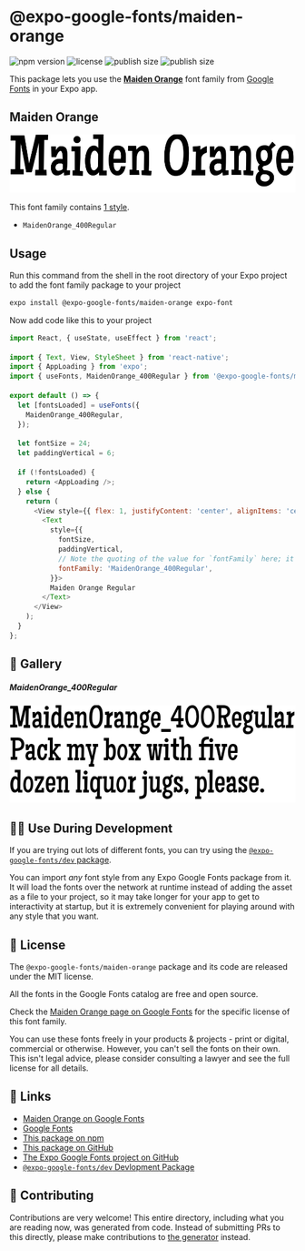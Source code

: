 # @expo-google-fonts/maiden-orange

![npm version](https://flat.badgen.net/npm/v/@expo-google-fonts/maiden-orange)
![license](https://flat.badgen.net/github/license/expo/google-fonts)
![publish size](https://flat.badgen.net/packagephobia/install/@expo-google-fonts/maiden-orange)
![publish size](https://flat.badgen.net/packagephobia/publish/@expo-google-fonts/maiden-orange)

This package lets you use the [**Maiden Orange**](https://fonts.google.com/specimen/Maiden+Orange) font family from [Google Fonts](https://fonts.google.com/) in your Expo app.

## Maiden Orange

![Maiden Orange](./font-family.png)

This font family contains [1 style](#-gallery).

- `MaidenOrange_400Regular`

## Usage

Run this command from the shell in the root directory of your Expo project to add the font family package to your project
```sh
expo install @expo-google-fonts/maiden-orange expo-font
```

Now add code like this to your project
```js
import React, { useState, useEffect } from 'react';

import { Text, View, StyleSheet } from 'react-native';
import { AppLoading } from 'expo';
import { useFonts, MaidenOrange_400Regular } from '@expo-google-fonts/maiden-orange';

export default () => {
  let [fontsLoaded] = useFonts({
    MaidenOrange_400Regular,
  });

  let fontSize = 24;
  let paddingVertical = 6;

  if (!fontsLoaded) {
    return <AppLoading />;
  } else {
    return (
      <View style={{ flex: 1, justifyContent: 'center', alignItems: 'center' }}>
        <Text
          style={{
            fontSize,
            paddingVertical,
            // Note the quoting of the value for `fontFamily` here; it expects a string!
            fontFamily: 'MaidenOrange_400Regular',
          }}>
          Maiden Orange Regular
        </Text>
      </View>
    );
  }
};

```

## 🔡 Gallery

##### MaidenOrange_400Regular
![MaidenOrange_400Regular](./MaidenOrange_400Regular.ttf.png)


## 👩‍💻 Use During Development

If you are trying out lots of different fonts, you can try using the [`@expo-google-fonts/dev` package](https://github.com/expo/google-fonts/tree/master/font-packages/dev#readme).

You can import *any* font style from any Expo Google Fonts package from it. It will load the fonts
over the network at runtime instead of adding the asset as a file to your project, so it may take longer
for your app to get to interactivity at startup, but it is extremely convenient
for playing around with any style that you want.

## 📖 License

The `@expo-google-fonts/maiden-orange` package and its code are released under the MIT license.

All the fonts in the Google Fonts catalog are free and open source.

Check the [Maiden Orange page on Google Fonts](https://fonts.google.com/specimen/Maiden+Orange) for the specific license of this font family.

You can use these fonts freely in your products & projects - print or digital, commercial or otherwise. However, you can't sell the fonts on their own. This isn't legal advice, please consider consulting a lawyer and see the full license for all details.

## 🔗 Links

- [Maiden Orange on Google Fonts](https://fonts.google.com/specimen/Maiden+Orange)
- [Google Fonts](https://fonts.google.com/)
- [This package on npm](https://www.npmjs.com/package/@expo-google-fonts/maiden-orange)
- [This package on GitHub](https://github.com/expo/google-fonts/tree/master/font-packages/maiden-orange)
- [The Expo Google Fonts project on GitHub](https://github.com/expo/google-fonts)
- [`@expo-google-fonts/dev` Devlopment Package](https://github.com/expo/google-fonts/tree/master/font-packages/dev)

## 🤝 Contributing

Contributions are very welcome! This entire directory, including what you are reading now, was generated from code. Instead of submitting PRs to this directly, please make contributions to [the generator](https://github.com/expo/google-fonts/tree/master/packages/generator) instead.

